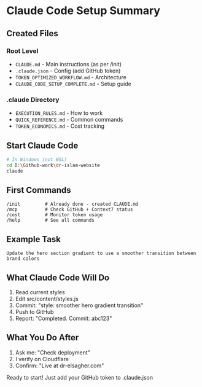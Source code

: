 # Claude Code Setup Summary

## Created Files

### Root Level
- `CLAUDE.md` - Main instructions (as per /init)
- `.claude.json` - Config (add GitHub token)
- `TOKEN_OPTIMIZED_WORKFLOW.md` - Architecture
- `CLAUDE_CODE_SETUP_COMPLETE.md` - Setup guide

### .claude Directory  
- `EXECUTION_RULES.md` - How to work
- `QUICK_REFERENCE.md` - Common commands
- `TOKEN_ECONOMICS.md` - Cost tracking

## Start Claude Code
```bash
# In Windows (not WSL)
cd D:\Github-work\dr-islam-website
claude
```

## First Commands
```
/init         # Already done - created CLAUDE.md
/mcp          # Check GitHub + Context7 status
/cost         # Monitor token usage
/help         # See all commands
```

## Example Task
```
Update the hero section gradient to use a smoother transition between brand colors
```

## What Claude Code Will Do
1. Read current styles
2. Edit src/content/styles.js
3. Commit: "style: smoother hero gradient transition"
4. Push to GitHub
5. Report: "Completed. Commit: abc123"

## What You Do After
1. Ask me: "Check deployment"
2. I verify on Cloudflare
3. Confirm: "Live at dr-elsagher.com"

Ready to start! Just add your GitHub token to .claude.json